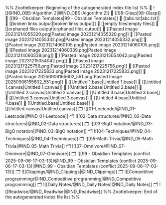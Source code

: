 %% Zoottelkeeper: Beginning of the autogenerated index file list  %%
📄 ![[@IND_OBS-Algorithm 2|@IND_OBS-Algorithm 2]]
📄 [[98-Glasp|98-Glasp]]
📄 [[99 - Obsidian Templates|99 - Obsidian Templates]]
📄 [[abc.txt|abc.txt]]
📄 [[broken links output|broken links output]]
📄 [[empty files|empty files]]
📄 [[orphaned files output|orphaned files output]]
📄 [[Pasted image 20231214055320.png|Pasted image 20231214055320.png]]
📄 [[Pasted image 20231214055332.png|Pasted image 20231214055332.png]]
📄 [[Pasted image 20231214060105.png|Pasted image 20231214060105.png]]
📄 [[Pasted image 20231214060339.png|Pasted image 20231214060339.png]]
📄 [[Pasted image 20231215054042.png|Pasted image 20231215054042.png]]
📄 [[Pasted image 20231217225756.png|Pasted image 20231217225756.png]]
📄 [[Pasted image 20231217225833.png|Pasted image 20231217225833.png]]
📄 [[Pasted Image 20250906165602_551.png|Pasted Image 20250906165602_551.png]]
📄 [[Untitled 1.base|Untitled 1.base]]
📄 [[Untitled 1.canvas|Untitled 1.canvas]]
📄 [[Untitled 2.base|Untitled 2.base]]
📄 [[Untitled 2.canvas|Untitled 2.canvas]]
📄 [[Untitled 3.base|Untitled 3.base]]
📄 [[Untitled 3.canvas|Untitled 3.canvas]]
📄 [[Untitled 4.base|Untitled 4.base]]
📄 [[Untitled.base|Untitled.base]]
📄 [[Untitled.canvas|Untitled.canvas]]
🗂️ ![[01-Leetcode/@IND_01-Leetcode|@IND_01-Leetcode]]
🗂️ ![[02-Data structures/@IND_02-Data structures|@IND_02-Data structures]]
🗂️ ![[03-BigO notation/@IND_03-BigO notation|@IND_03-BigO notation]]
🗂️ ![[04-Techniques/@IND_04-Techniques|@IND_04-Techniques]]
🗂️ ![[05-Math Trivia/@IND_05-Math Trivia|@IND_05-Math Trivia]]
🗂️ ![[07-Omnivore/@IND_07-Omnivore|@IND_07-Omnivore]]
🗂️ ![[99 - Obsidian Templates (conflict 2025-09-06-17-03-13)/@IND_99 - Obsidian Templates (conflict 2025-09-06-17-03-13)|@IND_99 - Obsidian Templates (conflict 2025-09-06-17-03-13)]]
🗂️ ![[Clippings/@IND_Clippings|@IND_Clippings]]
🗂️ ![[Competitive programming/@IND_Competitive programming|@IND_Competitive programming]]
🗂️ ![[Daily Notes/@IND_Daily Notes|@IND_Daily Notes]]
🗂️ ![[Readwise/@IND_Readwise|@IND_Readwise]]
%% Zoottelkeeper: End of the autogenerated index file list  %%
